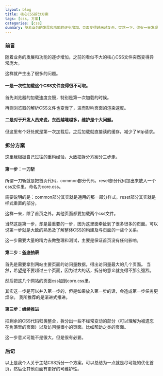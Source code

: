```yaml
---
layout: blog
title: 核心CSS拆分方案
tags: [css, 方案]
categories: [css]
summary: 随着业务的发展和功能的逐步增加，页面变得越来越复杂，突然一下，你有一天发现CSS文件突然变得很庞大了，庞大到你用vim打开是会出现提示，而这个时候就需要进行CSS拆分了
---
```

### 前言
随着业务的发展和功能的逐步增加，之前的看似不大的核心CSS文件突然变得异常庞大。

这样就产生出了很多的问题。

#### 一是一次性加载这个CSS文件变得很不可取。
首先浏览器的加载速度变慢，特别是第一次加载的时候。

再则浏览器的解析CSS文件也变慢了，进而影响页面的渲染速度。
#### 二是对于开发人员来说，东西越堆越多，维护是个大问题。

但这里有个好处就是第一次加载后，之后加载就直接读的缓存，减少了http请求。
### 拆分方案
这里我根据自己过往的重构经验，大致把拆分方案分三步走。
#### 第一步：一刀斩
所谓一刀斩就是把首页代码，common部分代码，reset部分代码提出来放入一个css文件里，命名为core.css。

需要说明的是：common部分其实就是通用的那一部分样式。reset部分其实就是样式重置的部分。

这样一来，除了首页之外，其他页面都要加载两个css文件。

当然这是第一步，却是最重要的一步，因为这里面牵扯到了很多很多的页面。可以说第一步就是大致的熟悉及了解整体CSS的构建及与页面的一些个关系。

这一步需要大量的精力去做整理和测试，主要是保证首页没有任何影响。

#### 第二步：釜底抽薪

首先是需要拿到网站主要页面的访问量数据，得出访问量最大的几个页面。
当然，希望是不要超过三个页面，因为过大的话，拆分的意义就变得不那么强烈。

然后把这几个网站的页面css加到core.css里。

其实这一步是可以并入第一步的，但是如果放入第一步的话，会造成第一步任务更烦杂。
我所推荐的是渐进式推进。

#### 第三步：继续推进
把剩余的CSS代码归类整合，拆分出一些不经常变动的部分（可以理解为被遗忘在角落里的页面）以及访问量很小的页面。比如帮助之类的页面。

这一步意义可能不是很大，但是很有必要。

### 后记
以上是我个人关于主站CSS拆分一个方案，可以总结为一点就是尽可能的优化首页，然后让其他页面有更好的可维护性。


